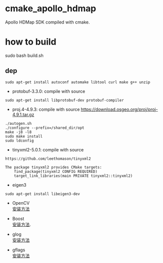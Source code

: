 # cmake_apollo_hdmap
Apollo HDMap SDK compiled with cmake.

# how to build
sudo bash build.sh

## dep
```
sudo apt-get install autoconf automake libtool curl make g++ unzip
```
+ protobuf-3.3.0: compile with source
```
sudo apt-get install libprotobuf-dev protobuf-compiler
```
+ proj.4-4.9.3: compile with source
https://download.osgeo.org/proj/proj-4.9.1.tar.gz
```
./autogen.sh
./configure --prefix=/shared_dir/opt
make -j8 -l8
sudo make install 
sudo ldconfig
```
+ tinyxml2-5.0.1: compile with source
```
https://github.com/leethomason/tinyxml2

The package tinyxml2 provides CMake targets:
    find_package(tinyxml2 CONFIG REQUIRED)
    target_link_libraries(main PRIVATE tinyxml2::tinyxml2)

```

+ eigen3

```
sudo apt-get install libeigen3-dev 
```

+ OpenCV <br/>
[安装方法](https://docs.opencv.org/4.x/d7/d9f/tutorial_linux_install.html)

+ Boost <br/>
[安装方法](https://www.aiuai.cn/aifarm1186.html#:~:text=Ubuntu%20-%20Boost%20%E5%BA%93%E7%BC%96%E8%AF%91%E5%AE%89%E8%A3%85.%20Boost%E5%BA%93%E6%98%AF%E4%B8%BAC%2B%2B%E8%AF%AD%E8%A8%80%E6%A0%87%E5%87%86%E5%BA%93%E6%8F%90%E4%BE%9B%E6%89%A9%E5%B1%95%E7%9A%84%E4%B8%80%E4%BA%9BC%2B%2B%E7%A8%8B%E5%BA%8F%E5%BA%93%E7%9A%84%E6%80%BB%E7%A7%B0%EF%BC%8C%E7%94%B1Boost%E7%A4%BE%E5%8C%BA%E7%BB%84%E7%BB%87%E5%BC%80%E5%8F%91%E3%80%81%E7%BB%B4%E6%8A%A4.%20Boost%E5%90%91%E6%9D%A5%E6%9C%89%E5%87%86%E6%A0%87%E5%87%86%E5%BA%93%E4%B9%8B%E7%A7%B0%EF%BC%8C%E5%BE%88%E5%A4%9A%E6%96%B0%E7%89%B9%E6%80%A7%E4%BE%8B%E5%A6%82%E6%99%BA%E8%83%BD%E6%8C%87%E9%92%88%E7%AD%89%E9%83%BD%E6%98%AF%E5%85%88%E5%9C%A8boost%E4%B8%AD%E5%AE%9E%E7%8E%B0%EF%BC%8C%E5%90%8E%E6%9D%A5%E8%A2%AB%E5%90%B8%E6%94%B6%E5%88%B0%E6%A0%87%E5%87%86%E5%BA%93%E4%B9%8B%E4%B8%AD.%20Boost%E5%AE%9E%E7%8E%B0%E4%BA%86%E6%97%A5%E5%BF%97%E3%80%81%E7%AE%97%E6%B3%95%E3%80%81%E6%97%A5%E6%9C%9F%E3%80%81%E5%9C%B0%E7%90%86%E3%80%81%E6%95%B0%E5%AD%A6%E3%80%81%E7%BA%BF%E7%A8%8B%E5%8D%8F%E7%A8%8B%E7%AD%89%E5%90%84%E7%A7%8D%E5%AE%9E%E7%94%A8%E5%B7%A5%E5%85%B7.%20Boost,Boost%20%E5%BA%93%20apt%20%E5%AE%89%E8%A3%85.%20Ubuntu%20%E6%8F%90%E4%BE%9B%E4%BA%86%20apt%20%E5%AE%89%E8%A3%85%E6%96%B9%E5%BC%8F%EF%BC%8C%E5%A6%82%EF%BC%9A).

+ glog <br/>
[安装方法](https://blog.csdn.net/liuxiaodong400/article/details/82951402)

+ gflags <br/>
[安装方法](https://blog.csdn.net/qq_21597761/article/details/102544703)